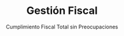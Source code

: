 ---
title: "Gestión Fiscal"
slug: "gestion-fiscal"
description: "Gestionamos adecuadamente sus deberes fiscales, cumpliendo con los plazos y periodos estipulados para que su organización se pueda enfocar en producir y generar valor."
subtitle: "Cumplimiento Fiscal Total sin Preocupaciones"
imgsrc: "/images/servicios/gestion-fiscal.jpg"
#price: "₡95,000"
#pricePrefix: "Desde"
#priceSuffix: "/mes"

intro: "La gestión fiscal adecuada es crítica para cualquier empresa en Costa Rica. El incumplimiento puede resultar en multas severas, cierres temporales e incluso problemas legales. Nuestro servicio integral garantiza que su empresa cumpla con todas sus obligaciones tributarias mientras optimiza legalmente su carga fiscal."

challengesTitle: "El Desafío del Cumplimiento Fiscal en Costa Rica"
challenges:
  - "Múltiples obligaciones con diferentes periodicidades"
  - "Cambios normativos frecuentes que requieren adaptación"
  - "Sanciones severas por incumplimiento o errores"
  - "Complejidad creciente en facturación electrónica"
  - "Fiscalizaciones más rigurosas por parte de Hacienda"

servicesTitle: "Servicio Integral de Gestión Fiscal"
services:
  - title: "Obligaciones Mensuales"
    icon: "Calendar"
    sections:
      - name: "Declaración D-104 (IVA)"
        items:
          - "Cálculo preciso del IVA a pagar"
          - "Revisión de facturas de compra y venta"
          - "Presentación oportuna en ATV"
          - "Gestión de devoluciones"
      - name: "Retenciones en la Fuente"
        items:
          - "Cálculo según tipo de servicio"
          - "Emisión de constancias"
          - "Conciliación con declaraciones"
  - title: "Obligaciones Anuales"
    icon: "FileText"
    sections:
      - name: "Declaración D-101 (Renta)"
        items:
          - "Conciliación contable-fiscal completa"
          - "Optimización de deducciones"
          - "Aplicación de exenciones y beneficios"
          - "Planificación de pagos"
      - name: "Formularios Especializados"
        items:
          - "D-151: Información de terceros"
          - "D-152: Precios de transferencia"
          - "Formularios sectoriales específicos"
  - title: "Régimen RTS"
    icon: "Calculator"
    sections:
      - name: "Gestión Especializada RTS"
        items:
          - "Control de límites de compras"
          - "Cálculo del factor aplicable"
          - "Declaración trimestral D-105"
          - "Evaluación de conveniencia"

sectors:
  - title: "Comercio y Retail"
    icon: "Users"
    features:
      - "Manejo de inventarios fiscales"
      - "Importaciones y aduanas"
      - "Múltiples puntos de venta"
  - title: "Servicios Profesionales"
    icon: "Award"
    features:
      - "Régimen de honorarios"
      - "Gastos de representación"
      - "Ingresos variables"
  - title: "Construcción"
    icon: "TrendingUp"
    features:
      - "Proyectos a largo plazo"
      - "Subcontratistas"
      - "Activos inmobiliarios"
  - title: "Tecnología"
    icon: "Shield"
    features:
      - "Incentivos para software"
      - "Propiedad intelectual"
      - "Exportación digital"

guarantees:
  - title: "Cumplimiento Garantizado"
    icon: "CheckCircle"
    items:
      - "Presentación oportuna de todas las declaraciones"
      - "Cálculos correctos verificados por CPA"
      - "Respaldo total en caso de observaciones"
      - "Corrección gratuita de errores propios"
  - title: "Confidencialidad Total"
    icon: "Shield"
    items:
      - "Protección absoluta de información fiscal"
      - "Acceso restringido a datos sensibles"
      - "Cumplimiento de normativas de privacidad"
      - "Protocolo de seguridad certificado"

features:
  - "Gestión completa de obligaciones fiscales mensuales y anuales"
  - "Preparación y presentación de declaraciones ante Hacienda"
  - "Optimización legal de carga tributaria"
  - "Representación ante fiscalizaciones"
  - "Asesoría personalizada en cambios normativos"

included:
  - "Declaración mensual D-104 (IVA)"
  - "Declaración anual D-101 (Renta)"
  - "Formularios especiales según actividad"
  - "Calendario fiscal personalizado"
  - "Asesoría telefónica ilimitada"
  - "Respaldo legal en fiscalizaciones"

benefits:
  - "Cumplimiento garantizado de todas las obligaciones fiscales"
  - "Tranquilidad total ante auditorías y fiscalizaciones"
  - "Optimización legal de impuestos a pagar"
  - "Ahorro de tiempo y recursos internos"
  - "Prevención de multas y sanciones costosas"

ctaTitle: "No arriesgue el futuro de su empresa por problemas fiscales"
ctaDescription: "Confíe en nuestros especialistas y enfóquese en hacer crecer su negocio mientras nosotros nos encargamos de mantenerlo en regla con Hacienda."
---